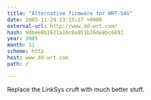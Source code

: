 ```yaml
---
title: "Alternative firmware for WRT-54G"
date: 2005-11-29 13:15:17 +0000
external-url: http://www.dd-wrt.com/
hash: 94bee0b1621a10c0e051b26de8bc6891
year: 2005
month: 11
scheme: http
host: www.dd-wrt.com
path: /

---
```


Replace the LinkSys cruft with much better stuff.
